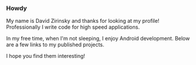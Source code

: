 

### Howdy

My name is David Zirinsky and thanks for looking at my profile! Professionally I write code for high speed applications. 

In my free time, when I'm not sleeping, I enjoy Android development. Below are a few links to my published projects. 

I hope you find them interesting!

